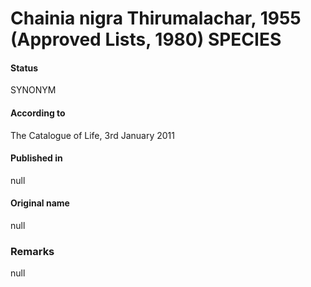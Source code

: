 Chainia nigra Thirumalachar, 1955 (Approved Lists, 1980) SPECIES
=======

#### Status
SYNONYM

#### According to
The Catalogue of Life, 3rd January 2011

#### Published in
null

#### Original name
null

### Remarks
null